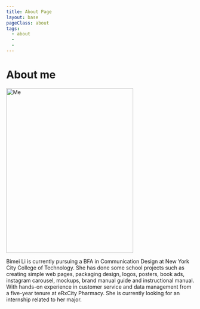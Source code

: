 ```yaml
---
title: About Page
layout: base
pageClass: about
tags:
  - about
  - 
  - 
---
```

  <div class="section">
        <h1>About me</h1>
        <img src="/image/me.JPG" alt="Me" style="width:340px;height:440px;">
       <p>Bimei Li is currently pursuing a BFA in Communication Design at New York City College of Technology. She has done some school projects such as creating simple web pages, packaging design, logos, posters, book ads, instagram carousel, mockups, brand manual guide and instructional manual. With hands-on experience in customer service and data management from a five-year tenure at eRxCity Pharmacy. She is currently looking for an internship related to her major.</p>
  </div>